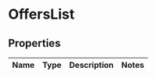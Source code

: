 
# OffersList

## Properties
Name | Type | Description | Notes
------------ | ------------- | ------------- | -------------



